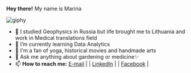 __Hey there!__ My name is Marina   

![giphy](https://github.com/marinamikh/marinamikh/assets/120615415/01f25722-2573-40eb-8d28-520c53f9b7d0)


- 🔭 I studied Geophysics in Russia but life brought me to Lithuania and work in Medical translations field
- 🌱 I’m currently learning Data Analytics
- 👯 I'm a fan of yoga, historical movies and handmade arts
- 💬 Ask me anything about gardening or medicine✨
- 📫 __How to reach me:__    [E-mail](marishkamisha@gmail.com)               |
|  [LinkedIn](https://www.linkedin.com/in/marina-mikhailova-b41a6b312/)          |
|     [Facebook](https://www.facebook.com/marina.mikhailova.520/)               |

<!--
**marinamikh/marinamikh** is a ✨ _special_ ✨ repository because its `README.md` (this file) appears on your GitHub profile.

Here are some ideas to get you started:

- 🔭 I’m currently working on ...
- 🌱 I’m currently learning ...
- 👯 I’m looking to collaborate on ...
- 🤔 I’m looking for help with ...
- 💬 Ask me about ...
- 📫 How to reach me: ...
- 😄 Pronouns: ...
- ⚡ Fun fact: ...
-->
